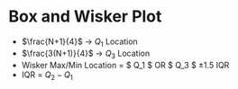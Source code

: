 # Box and Wisker Plot
- $\frac{N+1}{4}$ $\rightarrow$ $Q_1$ Location
- $\frac{3(N+1)}{4}$ $\rightarrow$ $Q_3$ Location
- Wisker Max/Min Location = $ Q_1 $ OR $ Q_3 $ $\pm 1.5$ IQR
- IQR = $Q_2 - Q_1$
